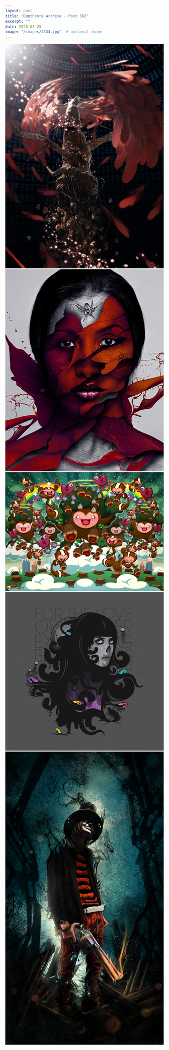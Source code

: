 ```yaml
---
layout: post
title: "Depthcore Archive - Post 382"
excerpt: ""
date: 2026-08-25
image: "/images/4334.jpg"  # optional image
---
```


<img src="/images/4334.jpg">
<img src="/images/4335.jpg" alt="4335.jpg"/>
<img src="/images/4336.jpg" alt="4336.jpg"/>
<img src="/images/4338.jpg" alt="4338.jpg"/>
<img src="/images/4339.jpg" alt="4339.jpg"/>
